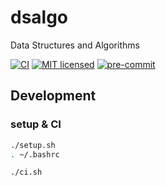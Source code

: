 # dsalgo

Data Structures and Algorithms

[![CI][actions-badge]][actions-url]
[![MIT licensed][mit-badge]][mit-url]
[![pre-commit][pre-commit-badge]][pre-commit-url]

[actions-badge]: https://github.com/kagemeka/dsalgo-swift/actions/workflows/ci.yml/badge.svg
[actions-url]: https://github.com/kagemeka/dsalgo-swift/actions/workflows/ci.yml
[mit-badge]: https://img.shields.io/badge/license-MIT-green.svg
[mit-url]: https://github.com/kagemeka/dsalgo-swift/blob/main/LICENSE
[pre-commit-badge]: https://img.shields.io/badge/pre--commit-enabled-brightgreen?logo=pre-commit&logoColor=white
[pre-commit-url]: https://github.com/pre-commit/pre-commit

## Development

### setup & CI

```sh
./setup.sh
. ~/.bashrc
```

```sh
./ci.sh
```
